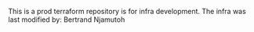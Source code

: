 This is a prod terraform repository is for infra development. 
 The infra was last modified by: Bertrand Njamutoh